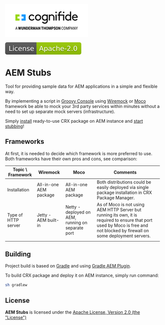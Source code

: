 [![Cognifide logo](docs/cognifide-logo.png)](http://cognifide.com)

[![Apache License, Version 2.0, January 2004](docs/apache-license-badge.svg)](http://www.apache.org/licenses/)

# AEM Stubs

Tool for providing sample data for AEM applications in a simple and flexible way.

By implementing a script in [Groovy Console](https://github.com/icfnext/aem-groovy-console) using [Wiremock](http://wiremock.org) or [Moco](https://github.com/dreamhead/moco) framework be able to mock your 3rd party services within minutes without a need to set up separate mock servers (infrastructure).

Simply [install](#installation) ready-to-use CRX package on AEM instance and [start stubbing](#getting-started)!

## Frameworks

At first, it is needed to decide which framework is more preferred to use.
Both frameworks have their own pros and cons, see comparison:

| Topic \ Framework   	| Wiremock               	| Moco                                                 	| Comments                                                                                                                                                                     	|   	|
|---------------------	|------------------------	|------------------------------------------------------	|------------------------------------------------------------------------------------------------------------------------------------------------------------------------------	|---	|
| Installation        	| All-in-one AEM package 	| All-in-one AEM package                               	| Both distributions could be easily deployed via single package installation in CRX Package Manager.                                                                                                                                                                             	|   	|
| Type of HTTP server 	| Jetty - AEM built-in   	| Netty - deployed on AEM, running on separate port 	| As of Moco is not using AEM HTTP Server but running its own, it is required to ensure that port used by Moco is free and not blocked by firewall on some deployment servers. 	|   	|
|                     	|                        	|                                                      	|                                                                                                                                                                              	|   	| 

## Building

Project build is based on [Gradle](https://docs.gradle.org/current/userguide/userguide.html) and using [Gradle AEM Plugin](https://github.com/Cognifide/gradle-aem-plugin).

To build CRX package and deploy it on AEM instance, simply run command:

```bash
sh gradlew
```

## License

**AEM Stubs** is licensed under the [Apache License, Version 2.0 (the "License")](https://www.apache.org/licenses/LICENSE-2.0.txt)
